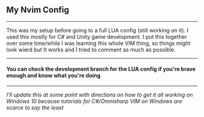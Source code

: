 ## My Nvim Config
---
This was my setup before going to a full LUA config (still working on it). I used this mostly for C# and Unity game development.
I put this together over some time/while I was learning this whole VIM thing, so things might look wierd but It works and I tried 
to comment as much as possible. 

---
#### You can check the development branch for the LUA config if you're brave enough and know what you're doing 
---

*I'll update this at some point with directions on how to get it all working on Windows 10 because tutorials for C#/Omnisharp VIM on Windows are scarce 
to say the least*

